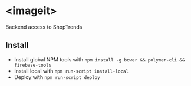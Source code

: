 # \<imageit\>

Backend access to ShopTrends

## Install

- Install global NPM tools with ```npm install -g bower && polymer-cli && firebase-tools```
- Install local with ```npm run-script install-local```
- Deploy with ```npm run-script deploy```